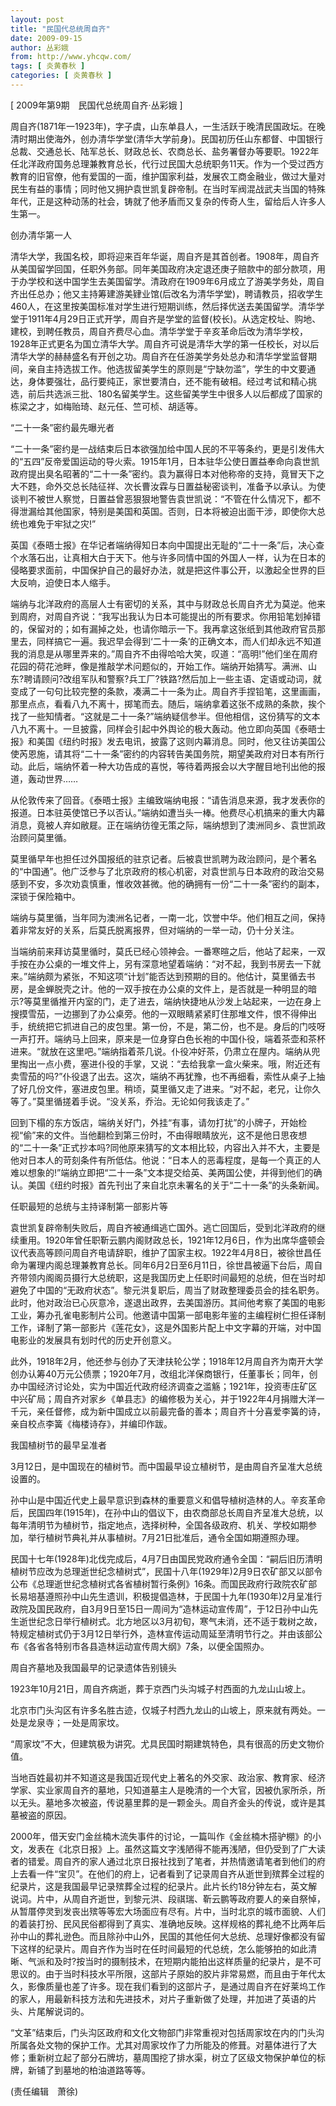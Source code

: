 ```yaml
---
layout: post
title: "民国代总统周自齐"
date: 2009-09-15
author: 丛彩娥
from: http://www.yhcqw.com/
tags: [ 炎黄春秋 ]
categories: [ 炎黄春秋 ]
---
```



[ 2009年第9期　民国代总统周自齐·丛彩娥 ]


周自齐(1871年一1923年)，字子虞，山东单县人，一生活跃于晚清民国政坛。在晚清时期出使海外，创办清华学堂(清华大学前身)。民国初历任山东都督、中国银行总裁、交通总长、陆军总长、财政总长、农商总长、盐务署督办等要职。1922年任北洋政府国务总理兼教育总长，代行过民国大总统职务11天。作为一个受过西方教育的旧官僚，他有爱国的一面，维护国家利益，发展农工商金融业，做过大量对民生有益的事情；同时他又拥护袁世凯复辟帝制。在当时军阀混战武夫当国的特殊年代，正是这种动荡的社会，铸就了他矛盾而又复杂的传奇人生，留给后人许多人生第一。

创办清华第一人


清华大学，我国名校，即将迎来百年华诞，周自齐是其首创者。1908年，周自齐从美国留学回国，任职外务部。同年美国政府决定退还庚子赔款中的部分款项，用于办学校和送中国学生去美国留学。清政府在1909年6月成立了游美学务处，周自齐出任总办；他又主持筹建游美肄业馆(后改名为清华学堂)，聘请教员，招收学生460人，在这里按美国标准对学生进行短期训练，然后择优送去美国留学。清华学堂于1911年4月29日正式开学，周自齐是学堂的监督(校长)。从选定校址、购地、建校，到聘任教员，周自齐费尽心血。清华学堂于辛亥革命后改为清华学校，1928年正式更名为国立清华大学。周自齐可说是清华大学的第一任校长，对以后清华大学的赫赫盛名有开创之功。周自齐在任游美学务处总办和清华学堂监督期间，亲自主持选拔工作。他选拔留美学生的原则是“宁缺勿滥”，学生的中文要通达，身体要强壮，品行要纯正，家世要清白，还不能有破相。经过考试和精心挑选，前后共选派三批、180名留美学生。这些留美学生中很多人以后都成了国家的栋梁之才，如梅贻琦、赵元任、竺可桢、胡适等。

“二十一条”密约最先曝光者


“二十一条”密约是一战结束后日本欲强加给中国人民的不平等条约，更是引发伟大的“五四”反帝爱国运动的导火索。1915年1月，日本驻华公使日置益奉命向袁世凯政府提出臭名昭著的“二十一条”密约。袁为赢得日本对他称帝的支持，竟冒天下之大不韪，命外交总长陆征祥、次长曹汝霖与日置益秘密谈判，准备予以承认。为使谈判不被世人察觉，日置益曾恶狠狠地警告袁世凯说：“不管在什么情况下，都不得泄漏给其他国家，特别是美国和英国。否则，日本将被迫出面干涉，即使你大总统也难免于牢狱之灾!”


英国《泰晤士报》在华记者端纳得知日本向中国提出无耻的“二十一条”后，决心查个水落石出，让真相大白于天下。他与许多同情中国的外国人一样，认为在日本的侵略要求面前，中国保护自己的最好办法，就是把这件事公开，以激起全世界的巨大反响，迫使日本人缩手。


端纳与北洋政府的高层人士有密切的关系，其中与财政总长周自齐尤为莫逆。他来到周府，对周自齐说：“我写出我认为日本可能提出的所有要求。你用铅笔划掉错的，保留对的；如有漏掉之处，也请你暗示一下。我再拿这张纸到其他政府官员那里去，同样搞它一遍。我迟早会得到‘二十一条’的正确文本，而人们却永远不知道我的消息是从哪里弄来的。”周自齐不由得哈哈大笑，叹道：“高明!”他们坐在周府花园的荷花池畔，像是推敲学术问题似的，开始工作。端纳开始猜写。满洲、山东?聘请顾问?改组军队和警察?兵工厂?铁路?然后加上一些主语、定语或动词，就变成了一句句比较完整的条款，凑满二十一条为止。周自齐手捏铅笔，这里画画，那里点点，看看八九不离十，掷笔而去。随后，端纳拿着这张不成熟的条款，挨个找了一些知情者。“这就是二十一条?”端纳疑信参半。但他相信，这份猜写的文本八九不离十。一旦披露，同样会引起中外舆论的极大轰动。他立即向英国《泰晤士报》和美国《纽约时报》发去电讯，披露了这则内幕消息。同时，他又往访美国公使芮恩施，请其将“二十一条”密约的内容转告美国务院，期望美政府对日本有所行动。此后，端纳怀着一种大功告成的喜悦，等待着两报会以大字醒目地刊出他的报道，轰动世界……


从伦敦传来了回音。《泰晤士报》主编致端纳电报：“请告消息来源，我才发表你的报道。日本驻英使馆已予以否认。”端纳如遭当头一棒。他费尽心机搞来的重大内幕消息，竟被人弃如敝屣。正在端纳彷徨无策之际，端纳想到了澳洲同乡、袁世凯政治顾问莫里循。


莫里循早年也担任过外国报纸的驻京记者。后被袁世凯聘为政治顾问，是个著名的“中国通”。他广泛参与了北京政府的核心机密，对袁世凯与日本政府的政治交易感到不安，多次劝袁慎重，惟收效甚微。他的确拥有一份“二十一条”密约的副本，深锁于保险箱中。

端纳与莫里循，当年同为澳洲名记者，一南一北，饮誉中华。他们相互之间，保持着非常友好的关系，后莫氏脱离报界，但对端纳的一举一动，仍十分关注。


当端纳前来拜访莫里循时，莫氏已经心领神会。一番寒暄之后，他站了起来，一双手按在办公桌的一堆文件上，另有深意地望着端纳：“对不起，我到书房去一下就来。”端纳颇为紧张，不知这项“计划”能否达到预期的目的。他估计，莫里循去书房，是金蝉脱壳之计。他的一双手按在办公桌的文件上，是否就是一种明显的暗示?等莫里循推开内室的门，走了进去，端纳快捷地从沙发上站起来，一边在身上搜摸雪茄，一边挪到了办公桌旁。他的一双眼睛紧紧盯住那堆文件，恨不得伸出手，统统把它抓进自己的皮包里。第一份，不是，第二份，也不是。身后的门吱呀一声打开。端纳马上回来，原来是一位身穿白色长袍的中国仆役，端着茶壶和茶杯进来。“就放在这里吧。”端纳指着茶几说。仆役冲好茶，仍肃立在屋内。端纳从兜里掏出一点小费，塞进仆役的手掌，又说：“去给我拿一盒火柴来。哦，附近还有卖雪茄的吗?”仆役退了出去。这次，端纳不再犹豫，也不再细看，索性从桌子上抽了好几份文件，塞进皮包里。稍顷，莫里循又走了进来。“对不起，老兄，让你久等了。”莫里循搓着手说。“没关系，乔治。无论如何我该走了。”


回到下榻的东方饭店，端纳关好门，外挂“有事，请勿打扰”的小牌子，开始检视“偷”来的文件。当他翻检到第三份时，不由得眼睛放光，这不是他日思夜想的“二十一条”正式抄本吗?同他原来猜写的文本相比较，内容出入并不大，主要是他对日本人的苛刻条件有所低估。他说：“日本人的恶毒程度，是每一个真正的人难以想象的!”端纳立即把“二十一条”文本提交给英、美两国公使，并得到他们的确认。美国《纽约时报》首先刊出了来自北京未署名的关于“二十一条”的头条新闻。

任职最短的总统与主持译制第一部影片等


袁世凯复辟帝制失败后，周自齐被通缉逃亡国外。逃亡回国后，受到北洋政府的继续重用。1920年曾任职靳云鹏内阁财政总长，1921年12月6日，作为出席华盛顿会议代表高等顾问周自齐电请辞职，维护了国家主权。1922年4月8日，被徐世昌任命为署理内阁总理兼教育总长。同年6月2日至6月11日，徐世昌被逼下台后，周自齐带领内阁阁员摄行大总统职，这是我国历史上任职时间最短的总统，但在当时却避免了中国的“无政府状态”。黎元洪复职后，周当了财政整理委员会的挂名职务。此时，他对政治已心灰意冷，遂退出政界，去美国游历。其间他考察了美国的电影工业，筹办孔雀电影制片公司。他邀请中国第一部电影年鉴的主编程树仁担任译制工作，译制了第一部影片《莲花女》，这是外国影片配上中文字幕的开端，对中国电影业的发展具有划时代的历史开创意义。


此外，1918年2月，他还参与创办了天津扶轮公学；1918年12月周自齐为南开大学创办认筹40万元公债票；1920年7月，改组北洋保商银行，任董事长；同年，创办中国经济讨论处，实为中国近代政府经济调查之滥觞；1921年，投资枣庄矿区中兴矿局；周自齐对家乡《单县志》的编修极为关心，并于1922年4月捐赠大洋一千元，亲任督修，成为新中国成立以前最完备的善本；周自齐十分喜爱李簧的诗，亲自校点李簧《梅楼诗存》，并编印作跋。

我国植树节的最早呈准者

3月12日，是中国现在的植树节。而中国最早设立植树节，是由周自齐呈准大总统设置的。


孙中山是中国近代史上最早意识到森林的重要意义和倡导植树造林的人。辛亥革命后，民国四年(1915年)，在孙中山的倡议下，由农商部总长周自齐呈准大总统，以每年清明节为植树节，指定地点，选择树种，全国各级政府、机关、学校如期参加，举行植树节典礼并从事植树。7月21日批准后，通令全国如期遵照办理。


民国十七年(1928年)北伐完成后，4月7日由国民党政府通令全国：“嗣后旧历清明植树节应改为总理逝世纪念植树式”，民国十八年(1929年)2月9日农矿部又以部令公布《总理逝世纪念植树式各省植树暂行条例》16条。而国民政府行政院农矿部长易培基遵照孙中山先生遗训，积极提倡造林，于民国十九年(1930年)2月呈准行政院及国民政府，自3月9日至15日一周间为“造林运动宣传周”，于12日孙中山先生逝世纪念日举行植树式。北方地区以3月初旬，寒气未消，还不适于栽树之故，特规定植树式仍于3月12日举行外，造林宣传运动周延至清明节行之。并由该部公布《各省各特别市各县造林运动宣传周大纲》7条，以便全国照办。

周自齐墓地及我国最早的记录遗体告别镜头

1923年10月21日，周自齐病逝，葬于京西门头沟城子村西面的九龙山山坡上。

北京市门头沟区有许多名胜古迹，仅城子村西九龙山的山坡上，原来就有两处。一处是龙泉寺；一处是周家坟。

“周家坟”不大，但建筑极为讲究。尤具民国时期建筑特色，具有很高的历史文物价值。


当地百姓最初并不知道这是我国近现代史上著名的外交家、政治家、教育家、经济学家、实业家周自齐的墓地，只知道墓主人是晚清的一个大官，因被仇家所杀，所以无头。墓地多次被盗，传说墓里葬的是一颗金头。周自齐金头的传说，或许是其墓被盗的原因。


2000年，借天安门金丝楠木流失事件的讨论，一篇叫作《金丝楠木搭驴棚》的小文，发表在《北京日报》上。虽然这篇文字浅陋得不能再浅陋，但仍受到了广大读者的错爱。周自齐的家人通过北京日报社找到了笔者，并热情邀请笔者到他们的府上去看一件“宝贝”。在他们的府上，记者看到了记录周自齐从逝世到殡葬全过程的纪录片，这是我国最早记录殡葬全过程的纪录片。此片长约18分钟左右，英文解说词。片中，从周自齐逝世，到黎元洪、段祺瑞、靳云鹏等政府要人的亲自祭悼，从暂厝停灵到发丧出殡等等宏大场面应有尽有。片中，当时北京的城市面貌、人们的着装打扮、民风民俗都得到了真实、准确地反映。这样规格的葬礼绝不比两年后孙中山的葬礼逊色。而且除孙中山外，民国的其他任何大总统、总理好像都没有留下这样的纪录片。周自齐作为当时在任时间最短的代总统，怎么能够拍的如此清晰、气派和及时?按当时的摄制技术，在短期内能拍出这样质量的纪录片，是不可思议的。由于当时科技水平所限，这部片子原始的胶片非常易燃，而且由于年代太久，影像质量也差了许多。现在我们看到的这部片子，是通过周自齐在好莱坞工作的家人，用最新科技方法和先进技术，对片子重新做了处理，并加进了英语的片头、片尾解说词的。


“文革”结束后，门头沟区政府和文化文物部门非常重视对包括周家坟在内的门头沟所属各处文物的保护工作。尤其对周家坟作了力所能及的修葺。对墓体进行了大修；重新树立起了部分石牌坊，墓周围挖了排水渠，树立了区级文物保护单位的标牌，新铺了到墓地的柏油道路等等。

(责任编辑　萧徐)


